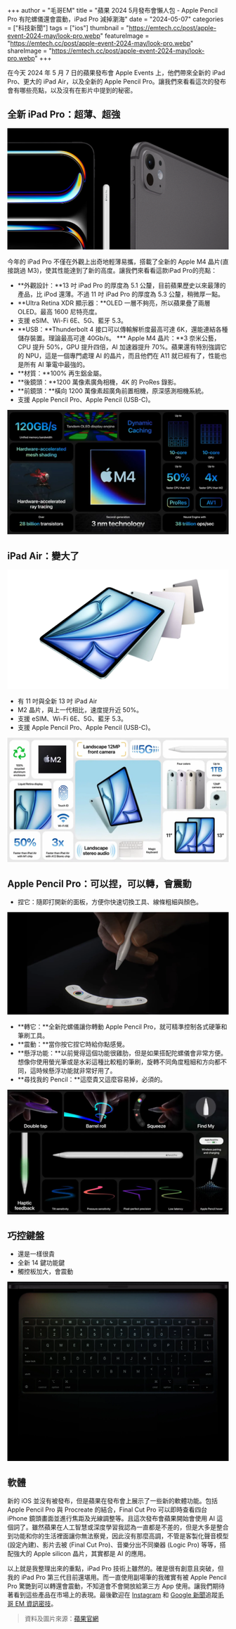 +++
author = "毛哥EM"
title = "蘋果 2024 5月發布會懶人包 - Apple Pencil Pro 有陀螺儀還會震動，iPad Pro 減掉瀏海"
date = "2024-05-07"
categories = ["科技新聞"]
tags = ["ios"]
thumbnail = "https://emtech.cc/post/apple-event-2024-may/look-pro.webp"
featureImage = "https://emtech.cc/post/apple-event-2024-may/look-pro.webp"
shareImage = "https://emtech.cc/post/apple-event-2024-may/look-pro.webp"
+++

在今天 2024 年 5 月 7 日的蘋果發布會 Apple Events 上，他們帶來全新的 iPad Pro、更大的 iPad Air，以及全新的 Apple Pencil Pro。讓我們來看看這次的發布會有哪些亮點，以及沒有在影片中提到的秘密。

<!--more-->

## 全新 iPad Pro：超薄、超強

![](look-pro.webp)

今年的 iPad Pro 不僅在外觀上出奇地輕薄易攜，搭載了全新的 Apple M4 晶片(直接跳過 M3)，使其性能達到了新的高度。讓我們來看看這款iPad Pro的亮點：

* **外觀設計：**13 吋 iPad Pro 的厚度為 5.1 公釐，目前蘋果歷史以來最薄的產品，比 iPod 還薄。不過 11 吋 iPad Pro 的厚度為 5.3 公釐，稍微厚一點。
* **Ultra Retina XDR 顯示器：**OLED 一層不夠亮，所以蘋果疊了兩層 OLED。最高 1600 尼特亮度。
* 支援 eSIM、Wi-Fi 6E、5G、藍牙 5.3。
* **USB：**Thunderbolt 4 接口可以傳輸解析度最高可達 6K，還能連結各種儲存裝置。理論最高可達 40Gb/s。
*** Apple M4 晶片：**3 奈米公藝，CPU 提升 50%，GPU 提升四倍，AI 加速器提升 70%。蘋果還有特別強調它的 NPU，這是一個專門處理 AI 的晶片，而且他們在 A11 就已經有了，性能也是所有 AI 筆電中最強的。
* **材質：**100% 再生鋁金屬。
* **後鏡頭：**1200 萬像素廣角相機，4K 的 ProRes 錄影。
* **前鏡頭：**橫向 1200 萬像素超廣角前置相機，原深感測相機系統。
* 支援 Apple Pencil Pro、Apple Pencil (USB-C)。

![M4 晶片 亮點整理](m4.webp)

## iPad Air：變大了

![更大的 iPad Air](big-air.webp)

* 有 11 吋與全新 13 吋 iPad Air
* M2 晶片，與上一代相比，速度提升近 50%。
* 支援 eSIM、Wi-Fi 6E、5G、藍牙 5.3。
* 支援 Apple Pencil Pro、Apple Pencil (USB-C)。

![iPad Air 亮點整理](air.webp)

## Apple Pencil Pro：可以捏，可以轉，會震動

*  捏它：隨即打開新的面板，方便你快速切換工具、線條粗細與顏色。

![捏它時會出現的工具列](pencil-menu.webp)

*  **轉它：**全新陀螺儀讓你轉動 Apple Pencil Pro，就可精準控制各式硬筆和筆刷工具。
*  **震動：**當你按它捏它時給你點感覺。
*  **懸浮功能：**以前覺得這個功能很雞肋，但是如果搭配陀螺儀會非常方便。想像你使用螢光筆或是水彩這種比較粗的筆刷，旋轉不同角度粗細和方向都不同，這時候懸浮功能就非常好用了。
*  **尋找我的 Pencil：**這麼貴又這麼容易掉，必須的。

![Apple Aencil Pro 亮點整理](pencil.webp)

## 巧控鍵盤

* 還是一樣很貴
* 全新 14 鍵功能鍵
* 觸控板加大，會震動

![全新的巧控鍵盤](magic_keyboard.webp)


## 軟體

新的 iOS 並沒有被發布，但是蘋果在發布會上展示了一些新的軟體功能。包括 Apple Pencil Pro 與 Procreate 的結合，Final Cut Pro 可以即時查看四台 iPhone 鏡頭畫面並進行焦距及光線調整等。且這次發布會蘋果開始會使用 AI 這個詞了。雖然蘋果在人工智慧或深度學習我認為一直都是不差的，但是大多是整合到功能和你的生活裡面讓你無法察覺，因此沒有那麼高調，不管是客製化聲音模型 (設定內建)、影片去被 (Final Cut Pro)、音樂分出不同樂器 (Logic Pro) 等等，搭配強大的 Apple silicon 晶片，其實都是 AI 的應用。

以上就是我整理出來的重點，iPad Pro 技術上雖然的。確是很有創意且突破，但我的 iPad Pro 第三代目前還堪用。而一直使用副場筆的我確實有被 Apple Pencil Pro 驚艷到可以轉還會震動，不知道會不會開放給第三方 App 使用。讓我們期待著看到這些產品在市場上的表現。最後歡迎在 [Instagram](https://www.instagram.com/emtech.cc) 和 [Google 新聞](https://news.google.com/publications/CAAqBwgKMKXLvgswsubVAw?ceid=TW:zh-Hant&oc=3)追蹤[毛哥 EM 資訊密技](https://emtech.cc/)。

> 資料及圖片來源：[蘋果官網](https://www.apple.com/tw/)